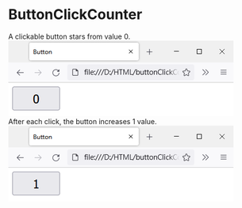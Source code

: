 # ButtonClickCounter
A clickable button stars from value 0.  
![image](https://github.com/bill0129bill/buttonClickCounter/blob/main/image/button00.png)  
After each click, the button increases 1 value.  
![image](https://github.com/bill0129bill/buttonClickCounter/blob/main/image/button01.png)  
